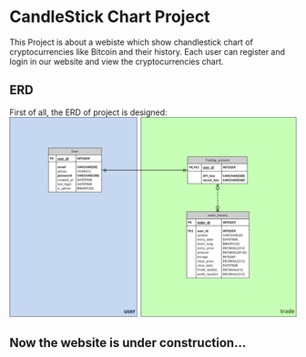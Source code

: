 # CandleStick Chart Project
This Project is about a webiste which show chandlestick chart of cryptocurrencies like Bitcoin and their history. Each user can register and login in our website and view the cryptocurrencies chart.

## ERD
First of all, the ERD of project is designed:
![plot](./ERD.png)


## Now the website is under construction...